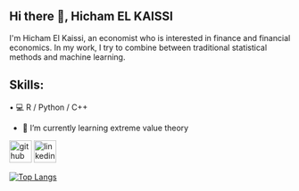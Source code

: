 ## Hi there 👋, Hicham EL KAISSI
I'm Hicham El Kaissi, an economist who is interested in finance and financial economics. In my work, I try to combine between traditional statistical methods and machine learning.

## Skills: 
• 💻 R / Python / C++

- 🌱 I’m currently learning extreme value theory 


[<img src='https://cdn.jsdelivr.net/npm/simple-icons@3.0.1/icons/github.svg' alt='github' height='40'>](https://github.com/hichamelkaissi)  [<img src='https://cdn.jsdelivr.net/npm/simple-icons@3.0.1/icons/linkedin.svg' alt='linkedin' height='40'>](https://www.linkedin.com/in/hicham-el-kaissi-a84a38194//)   

[![Top Langs](https://github-readme-stats.vercel.app/api/top-langs/?username=hichamelkaissi)](https://github.com/anuraghazra/github-readme-stats)




